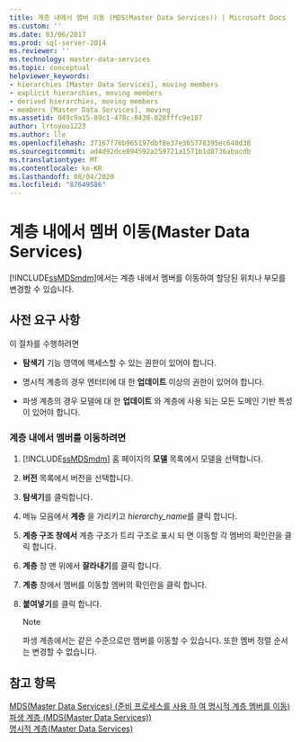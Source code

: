 ```yaml
---
title: 계층 내에서 멤버 이동 (MDS(Master Data Services)) | Microsoft Docs
ms.custom: ''
ms.date: 03/06/2017
ms.prod: sql-server-2014
ms.reviewer: ''
ms.technology: master-data-services
ms.topic: conceptual
helpviewer_keywords:
- hierarchies [Master Data Services], moving members
- explicit hierarchies, moving members
- derived hierarchies, moving members
- members [Master Data Services], moving
ms.assetid: 049c9a15-89c1-478c-8438-028fffc9e187
author: lrtoyou1223
ms.author: lle
ms.openlocfilehash: 37167f76b965197dbf8e37e365778395ec640d38
ms.sourcegitcommit: ad4d92dce894592a259721a1571b1d8736abacdb
ms.translationtype: MT
ms.contentlocale: ko-KR
ms.lasthandoff: 08/04/2020
ms.locfileid: "87649586"
---
```

# <a name="move-members-within-a-hierarchy-master-data-services"></a>계층 내에서 멤버 이동(Master Data Services)
  [!INCLUDE[ssMDSmdm](../includes/ssmdsmdm-md.md)]에서는 계층 내에서 멤버를 이동하여 할당된 위치나 부모를 변경할 수 있습니다.  
  
## <a name="prerequisites"></a>사전 요구 사항  
 이 절차를 수행하려면  
  
-   **탐색기** 기능 영역에 액세스할 수 있는 권한이 있어야 합니다.  
  
-   명시적 계층의 경우 엔터티에 대 한 **업데이트** 이상의 권한이 있어야 합니다.  
  
-   파생 계층의 경우 모델에 대 한 **업데이트** 와 계층에 사용 되는 모든 도메인 기반 특성이 있어야 합니다.  
  
### <a name="to-move-members-within-a-hierarchy"></a>계층 내에서 멤버를 이동하려면  
  
1.  [!INCLUDE[ssMDSmdm](../includes/ssmdsmdm-md.md)] 홈 페이지의 **모델** 목록에서 모델을 선택합니다.  
  
2.  **버전** 목록에서 버전을 선택합니다.  
  
3.  **탐색기**를 클릭합니다.  
  
4.  메뉴 모음에서 **계층** 을 가리키고 *hierarchy_name*를 클릭 합니다.  
  
5.  **계층 구조 창에서** 계층 구조가 트리 구조로 표시 되 면 이동할 각 멤버의 확인란을 클릭 합니다.  
  
6.  **계층** 창 맨 위에서 **잘라내기**를 클릭 합니다.  
  
7.  **계층** 창에서 멤버를 이동할 멤버의 확인란을 클릭 합니다.  
  
8.  **붙여넣기**를 클릭 합니다.  
  
    > [!NOTE]  
    >  파생 계층에서는 같은 수준으로만 멤버를 이동할 수 있습니다. 또한 멤버 정렬 순서는 변경할 수 없습니다.  
  
## <a name="see-also"></a>참고 항목  
 [MDS(Master Data Services) &#40;준비 프로세스를 사용 하 여 명시적 계층 멤버를 이동&#41;](add-update-and-delete-data-master-data-services.md)   
 [파생 계층 &#40;MDS(Master Data Services)&#41;](../../2014/master-data-services/derived-hierarchies-master-data-services.md)   
 [명시적 계층&#40;Master Data Services&#41;](../../2014/master-data-services/explicit-hierarchies-master-data-services.md)  
  
  

